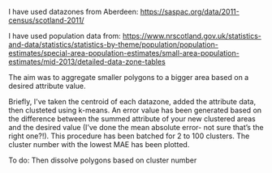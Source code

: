 I have used datazones from Aberdeen: https://saspac.org/data/2011-census/scotland-2011/

I have used population data from: https://www.nrscotland.gov.uk/statistics-and-data/statistics/statistics-by-theme/population/population-estimates/special-area-population-estimates/small-area-population-estimates/mid-2013/detailed-data-zone-tables

The aim was to aggregate smaller polygons to a bigger area based on a desired attribute value.

Briefly, I've taken the centroid of each datazone, added the attribute data, then clusteted using k-means. An error value has been generated based on the difference between the summed attribute of your new clustered areas and the desired value (I’ve done the mean absolute error- not sure that’s the right one?!). This procedure has been batched for 2 to 100 clusters. The cluster number with the lowest MAE has been plotted.

To do: Then dissolve polygons based on cluster number 
